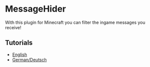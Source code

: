 # MessageHider

With this plugin for Minecraft you can filter the ingame messages you receive!

## Tutorials

- [English](ENGLISH.md)
- [German/Deutsch](GERMAN.md)
